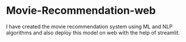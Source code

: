 # Movie-Recommendation-web
I have created the movie recommendation system using ML and NLP algorithms and also deploy this model on web with the help of streamlit.

